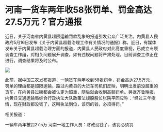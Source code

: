 # 河南一货车两年收58张罚单、罚金高达27.5万元？官方通报

近日，关于河南省内黄县超限运输罚款乱象的报道引发公众广泛关注。内黄县人民政府5月16日发布《关于内黄县超载治理工作有关情况的通报》称，近日，有媒体发布关于内黄县超载治理方面的报道，内黄县人民政府对此高度重视，已成立专项调查工作组，对相关问题展开调查，如有违规问题将严肃处理。目前调查工作正在进行，调查结果将及时公布。

![](https://inews.gtimg.com/om_bt/O0dQuT0TvTGyUbyKvY3DFnscrOfxB1NmvAVHoFb085klYAA/1000)

此前，据中国三农发布报道，一辆货车两年收到58张罚单，罚金高达27.5万元，罚单的理由都是超限运输。路过内黄县的大货车司机们反映，明明出发前没超重的货车，在内黄县过磅都会被认定为超重，随后就会收到高额罚单。另据齐鲁晚报，内黄县交通运输局综合行政执法大队政策法规股股长张院平回应称：“经过三年疫情，现在财政都没钱了，这叫执法到位，该罚的钱，必须得罚。”

相关报道：

一辆车两年被罚27.5万 河南一地工作人员：财政没钱了，该罚必须罚

